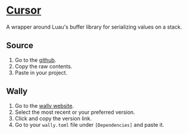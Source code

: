 # [Cursor](https://data-oriented-house.github.io/Cursor/)
 A wrapper around Luau's buffer library for serializing values on a stack.

## Source
1. Go to the [github](https://github.com/Data-Oriented-House/Cursor/blob/main/src/init.luau).
2. Copy the raw contents.
3. Paste in your project.

## Wally
1. Go to the [wally website](wally.run/package/data-oriented-house/cursor).
2. Select the most recent or your preferred version.
3. Click and copy the version link.
4. Go to your `wally.toml` file under `[Dependencies]` and paste it.
